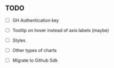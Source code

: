## TODO
- [  ] GH Authentication key
- [  ] Tooltip on hover instead of axis labels (maybe)
- [  ] Styles
- [  ] Other types of charts 
- [  ] Migrate to Github Sdk


